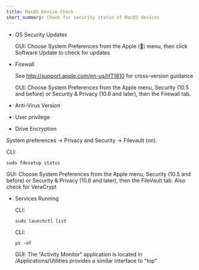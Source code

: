 ```yaml
---
title: MacOS Device Check
short_summary: Check for security status of MacOS devices
---
```

* OS Security Updates

  GUI: Choose System Preferences from the Apple () menu, then click Software
  Update to check for updates

* Firewall

   See http://support.apple.com/en-us/HT1810 for cross-version guidance

  GUI: Choose System Preferences from the Apple menu, Security (10.5 and before)
  or Security & Privacy (10.6 and later), then the Firewall tab.

* Anti-Virus Version
* User privilege
* Drive Encryption

System preferences -> Privacy and Security -> Filevault (on). 

  CLI:

  `sudo fdesetup status`

  GUI: Choose System Preferences from the Apple menu, Security (10.5 and before)
  or Security & Privacy (10.6 and later), then the FileVault tab.  Also check
  for VeraCrypt

* Services Running

  CLI:

  `sudo launchctl list`

  CLI:

  `ps -ef`

  GUI: The "Activity Monitor" application is located in /Applications/Utilities
  provides a similar interface to "top"

